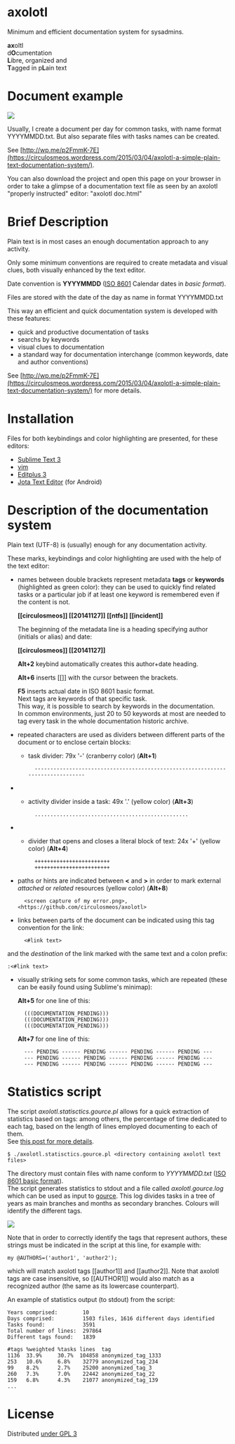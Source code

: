axolotl
=======

Minimum and efficient  documentation system for sysadmins.

**ax**oltl   
d**O**cumentation   
**L**ibre, organized and   
**T**agged 
in p**L**ain text

Document example
================

![](https://circulosmeos.files.wordpress.com/2015/03/axolotl_example_extract.png)

Usually, I create a document per day for common tasks, with name format YYYYMMDD.txt.
But also separate files with tasks names can be created.

See [http://wp.me/p2FmmK-7E](https://circulosmeos.wordpress.com/2015/03/04/axolotl-a-simple-plain-text-documentation-system/).

You can also download the project and open this page on your browser in order to take a glimpse of a documentation text file as seen by an axolotl "properly instructed" editor: "axolotl doc.html"

Brief Description
=================

Plain text is in most cases an enough documentation approach to any activity.

Only some minimum conventions are required to create metadata and visual clues, both visually enhanced by the text editor. 

Date convention is **YYYYMMDD** ([ISO 8601](http://en.wikipedia.org/wiki/ISO_8601#Calendar_dates) Calendar dates in *basic format*).

Files are stored with the date of the day as name in format YYYYMMDD.txt

This way an efficient and quick documentation system is developed with these features:
* quick and productive documentation of tasks 
* searchs by keywords
* visual clues to documentation
* a standard way for documentation interchange (common keywords, date and author conventions)

See [http://wp.me/p2FmmK-7E](https://circulosmeos.wordpress.com/2015/03/04/axolotl-a-simple-plain-text-documentation-system/) for more details.

Installation
============

Files for both keybindings and color highlighting are presented, for these editors:

* [Sublime Text 3](https://github.com/circulosmeos/axolotl/tree/master/Sublime%20Text%203)
* [vim](https://github.com/circulosmeos/axolotl/tree/master/vim)
* [Editplus 3](https://github.com/circulosmeos/axolotl/tree/master/Editplus%203)
* [Jota Text Editor](https://github.com/circulosmeos/axolotl/tree/master/Jota%20Text%20Editor) (for Android)

Description of the documentation system
=======================================

Plain text (UTF-8) is (usually) enough for any documentation activity.

These marks, keybindings and color highlighting are used with the help of the text editor:

* names between double brackets represent metadata **tags** or **keywords** (highlighted as green color): they can be used to quickly find related tasks or a particular job if at least one keyword is remembered even if the content is not.    

    **[[circulosmeos]] [[20141127]] [[ntfs]] [[incident]]**   

  The beginning of the metadata line is a heading specifying author (initials or alias) and date: 

    **[[circulosmeos]] [[20141127]]**   

  **Alt+2** keybind automatically creates this author+date heading.   

  **Alt+6** inserts [[]] with the cursor between the brackets.   

  **F5** inserts actual date in ISO 8601 basic format.   
Next tags are keywords of that specific task.   
This way, it is possible to search by keywords in the documentation.   
In common environments, just 20 to 50 keywords at most are needed to tag every task in the whole documentation historic archive.   


* repeated characters are used as dividers between different parts of the document or to enclose certain blocks:
    * task divider: 79x '-' (cranberry color) (**Alt+1**)    

            -------------------------------------------------------------------------------   

* 
    * activity divider inside a task: 49x '.' (yellow color) (**Alt+3**)   

            .................................................   

* 
    * divider that opens and closes a literal block of text: 24x '+' (yellow color) (**Alt+4**)   

            ++++++++++++++++++++++++   
            ++++++++++++++++++++++++   

* paths or hints are indicated between **<** and **>** in order to mark external *attached* or *related* resources (yellow color) (**Alt+8**)    

        <screen capture of my error.png>, <https://github.com/circulosmeos/axolotl>   

* links between parts of the document can be indicated using this tag convention for the link:   

        <#link text>   

and the *destination* of the link marked with the same text and a colon prefix:   

	:<#link text>   

* visually striking sets for some common tasks, which are repeated (these can be easily found using Sublime's minimap):  

    **Alt+5** for one line of this:

        (((DOCUMENTATION_PENDING)))   
        (((DOCUMENTATION_PENDING)))   
        (((DOCUMENTATION_PENDING)))   

    **Alt+7** for one line of this:

        --- PENDING ------ PENDING ------ PENDING ------ PENDING ---   
        --- PENDING ------ PENDING ------ PENDING ------ PENDING ---   
        --- PENDING ------ PENDING ------ PENDING ------ PENDING ---   


Statistics script
=================

The script *axolotl.statisctics.gource.pl* allows for a quick extraction of statistics based on tags: among others,
the percentage of time dedicated to each tag, based on the length of lines employed documenting to each of them.   
See [this post for more details](https://circulosmeos.wordpress.com/2017/01/15/axolotl-statistics-script-and-gource-animation).

	$ ./axolotl.statisctics.gource.pl <directory containing axolotl text files>

The directory must contain files with name conform to *YYYYMMDD.txt* ([ISO 8601 basic format](https://en.wikipedia.org/wiki/ISO_8601#Calendar_dates)).   
The script generates statistics to stdout and a file called *axolotl.gource.log* which can be used as input to [gource](http://gource.io/). This log divides tasks in a tree of years as main branches and months as secondary branches. Colours will identify the different tags.   

![](https://circulosmeos.files.wordpress.com/2017/01/axolotl-statistics-gource-mp4.png)

Note that in order to correctly identify the tags that represent authors, these strings must be indicated in the script at this line, for example with:   

    my @AUTHORS=('author1', 'author2');

which will match axolotl tags [[author1]] and [[author2]]. Note that axolotl tags are case insensitive, so [[AUTHOR1]] would also match as a recognized author (the same as its lowercase counterpart).

An example of statistics output (to stdout) from the script:

    Years comprised:        10
    Days comprised:         1503 files, 1616 different days identified
    Tasks found:            3591
    Total number of lines:  297864
    Different tags found:   1839

    #tags %weighted %tasks lines  tag
    1136  33.9%     30.7%  104858 anonymized_tag_1333
    253   10.6%     6.8%    32779 anonymized_tag_234
    99    8.2%      2.7%    25200 anonymized_tag_3
    260   7.3%      7.0%    22442 anonymized_tag_22
    159   6.8%      4.3%    21077 anonymized_tag_139
    ...

License
=======

Distributed [under GPL 3](http://www.gnu.org/licenses/gpl-3.0.html)

